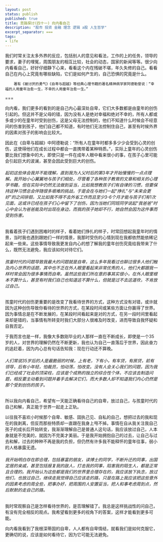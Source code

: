 ```yaml
---
layout: post
status: publish
published: true
title: 思路探讨(四十一) 向内看自己
description: "股市 投资 金融 理念 逻辑 a股 人生哲学"
excerpt_separator: ===
tags:
- life
---
```



我们时常关注太多外界的反应，包括别人的意见和看法，工作的上的任务，领导的要求，妻子的埋冤，周围朋友的相互比较，社会的动态，国家的新闻等等。很少向内看看自己，好好仔细静下心来，看看这个内在残破不堪，年久失修的自己。看看自己在内心上究竟有哪些缺陷，它们是如何产生的，自己恐惧的究竟是什么。

		著有《被讨厌的勇气》《自卑与超越》等经典心理书籍的著名精神病学家阿德勒曾说：“幸福的人用童年治愈一生，不幸的人用童年治愈一生。”

===

向内看，我们更多的看到的是自己内心最深处自卑，它们大多数都是由童年的创伤引起的。但这并不是父母的错，因为没有人是绝对幸福和绝对不幸的，所有人都或多或少的在童年时受到创伤，这是父母无法控制的，他们不知道什么时候会不经意间的伤害到孩子，他们自己都不知道，有时他们无法控制住自己，甚至有时候外界的因素对孩子的影响会比较大。

因此在《自卑与超越》中阿德勒说：“所有人在童年时都多多少少会受到心灵的创伤，这使得他们在成长过程中都会一直携带着某种特质。”，实际上童年的心灵创伤要比我们想象中的大，即使只是一件在成年人眼中看来很小的事，在孩子心里可能会引起巨大的波澜，甚至会因此受到巨大的创伤。

###### 起初这些体会我并不能理解，直到我为人父时后的第3年才开始慢慢的一点点理解。我开始小心翼翼地与孩子们相处，尽管看了各种孩子教育的文章和相关的心理学书籍，但在实际中仍然无法做到妥当，比如我想教孩子们有自律的习惯，但要保持这种习惯总会伴随很多艰难的挑战，于是会在与她们一起“挣扎”与“未来会更好”的之间徘徊，又比如我不得不去外省工作而且至少3-6个月才能与孩子们有1次见面，这或许已经在孩子们心中留下了创伤，因为当她们同班同学说起“我爸爸”时心中会认为爸爸能及时出现在身边，而我的孩子她却不行，她自然会因为这件事而受到伤害。

我看着孩子们遇到困难时的样子，看着她们挣扎的样子，时常回想起我童年时的情景，当时我也遇到跟她们一样的情景，我那时受伤的心情到现在我都依然能依稀记起来一些来。这些事情导致我更发自内心的想了解我的童年创伤究竟给我带来了什么，既然无法避免，我应该如何对待它们。

###### 孩童时代的问题导致我最大的问题就是自卑，这么多年我看过也聊过很多人他们触及内心世界的话题，其中也不乏在外人眼里看起来非常优秀的人，他们大都跟我一样时常会因为很多事情而自卑。虽然这些我们所在意的事其实很小，在外人眼里根本不算什么，甚至有时我们自己也知道这不算什么，但就是过不去这道坎，不肯放过自己。

孩童时代的创伤更重要的是改变了我看待世界的方式，这种方式没有对错，或许就因为这种创伤导致你看待的世界的方式，在某段时间或某些方面让你赢得了世界。因为事情总是在不断发展的，在某段时间看起来是对的方式，在另一段时间里看起来却是错的，当事情有所转变时我们大部分人很难及时改变，进而导致自我怀疑和自我否定。

于我而言也是一样，我像大多数刚毕业的人那样一直在不断成长，即使是一个35岁的人，对世界的理解仍然在不断更新，我也认为自己一直落后于世界，因此奋力的追赶着，因为内心总有句话告知我：现在行动还不算晚。

###### 人们常说35岁后的人是最脆弱的时候，上有老，下有小，有车贷，有房贷，前有领导，后有小年轻，怕裁员，怕动荡，怕改变。没有人会关心我们的问题，因为我们已经成了社会的顶梁柱，应该是个成熟的独立的综合性个体，不应该去制造问题，相反要主动看到问题并着手去解决它们，而大多数人却不知道我们内心仍然是那个受到创伤的孩子。

所以我向内看自己，希望有一天能正确看待自己的自卑，放过自己，与孩童时代的自己和解，真正能于世界一起走上正轨。

以往我不喜欢小时候那个自卑、敏感、固执己见、自私的自己，想把过去的我和现在的我剥离，但反而那些特质却一直跟在我身上甩不掉。事情在自从我关注我自己孩子的成长后开始转变，我渐渐理解自己是普通人这句话，我应该放过自己，人本身就是不完美的，就因为不完美才美丽。于是我开始拥抱自己的过去，让自己与过去和解，过去的种种不再是我的负担，但仍然有许多我不能释怀的童年往事，弱小的人格暴露无遗。

###### 我开始明白存在即合理，包括暴富的朋友，读博士的同学，不断升迁的同事，出国定居的亲戚，甚至包括报复我的敌人，打击我的同事，陷害我的陌生人，都是正常且合理的。我开始认为这些都是我们的世界里合理存在的，我应该放下执念，放过他们，也放过自己，继续走我觉得自己应该走的路，只是在路上我应该把这些意外的因素考虑的周全些，把事办好，把周围的人安置妥当，把人和事考虑周到点，然后默默的走自己的路。

我时常观察自己是怎样看待世界的，是否理解错了。我总是这样挑战性的问自己，有没有完全相反的观点。我希望看到更多的视角下的答案，这样才能看到更多可能。

向内看我看到了我根深蒂固的自卑，人人都有自卑情结，就看我们是如何克服它，更确切的说，应该是如何看待它，因为它可能无法避免。

